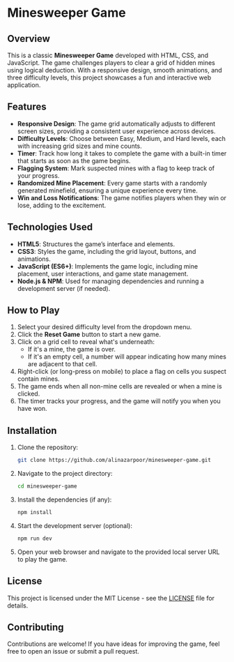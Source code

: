 # Minesweeper Game

## Overview

This is a classic **Minesweeper Game** developed with HTML, CSS, and JavaScript. The game challenges players to clear a grid of hidden mines using logical deduction. With a responsive design, smooth animations, and three difficulty levels, this project showcases a fun and interactive web application.

## Features

- **Responsive Design**: The game grid automatically adjusts to different screen sizes, providing a consistent user experience across devices.
- **Difficulty Levels**: Choose between Easy, Medium, and Hard levels, each with increasing grid sizes and mine counts.
- **Timer**: Track how long it takes to complete the game with a built-in timer that starts as soon as the game begins.
- **Flagging System**: Mark suspected mines with a flag to keep track of your progress.
- **Randomized Mine Placement**: Every game starts with a randomly generated minefield, ensuring a unique experience every time.
- **Win and Loss Notifications**: The game notifies players when they win or lose, adding to the excitement.

## Technologies Used

- **HTML5**: Structures the game’s interface and elements.
- **CSS3**: Styles the game, including the grid layout, buttons, and animations.
- **JavaScript (ES6+)**: Implements the game logic, including mine placement, user interactions, and game state management.
- **Node.js & NPM**: Used for managing dependencies and running a development server (if needed).

## How to Play

1. Select your desired difficulty level from the dropdown menu.
2. Click the **Reset Game** button to start a new game.
3. Click on a grid cell to reveal what's underneath:
   - If it's a mine, the game is over.
   - If it's an empty cell, a number will appear indicating how many mines are adjacent to that cell.
4. Right-click (or long-press on mobile) to place a flag on cells you suspect contain mines.
5. The game ends when all non-mine cells are revealed or when a mine is clicked.
6. The timer tracks your progress, and the game will notify you when you have won.

## Installation

1. Clone the repository:
   ```bash
   git clone https://github.com/alinazarpoor/minesweeper-game.git
   ```
2. Navigate to the project directory:
   ```bash
   cd minesweeper-game
   ```
3. Install the dependencies (if any):
   ```bash
   npm install
   ```
4. Start the development server (optional):
   ```bash
   npm run dev
   ```
5. Open your web browser and navigate to the provided local server URL to play the game.

## License

This project is licensed under the MIT License - see the [LICENSE](LICENSE) file for details.

## Contributing

Contributions are welcome! If you have ideas for improving the game, feel free to open an issue or submit a pull request.
